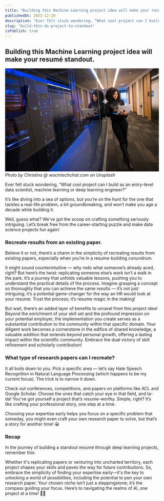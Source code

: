 ```yaml
---
title: "Building this Machine Learning project idea will make your resumé standout."
publishedAt: 2023-12-19
description: "Ever felt stuck wondering, “What cool project can I build as an entry-level data scientist, machine learning or deep learning engineer?”"
slug: "build-this-ds-project-to-standout"
isPublish: true
---
```


## Building this Machine Learning project idea will make your resumé standout.

![girl-holding-laptop](/public/christina_unsplash.webp)
_Photo by Christina @ wocintechchat.com on Unsplash_

Ever felt stuck wondering, “What cool project can I build as an entry-level data scientist, machine learning or deep learning engineer?”

It’s like diving into a sea of options, but you’re on the hunt for the one that tackles a real-life problem, a bit groundbreaking, and won’t make you age a decade while building it.

Well, guess what? We’ve got the scoop on crafting something seriously intriguing. Let’s break free from the career-starting puzzle and make data science projects fun again!

### Recreate results from an existing paper.

Believe it or not, there’s a charm in the simplicity of recreating results from existing papers, especially when you’re in a resume-building conundrum.

It might sound counterintuitive — why redo what someone’s already aced, right? But here’s the twist: replicating someone else’s work isn’t a walk in the park. It’s a journey that unfolds valuable lessons, pushing you to understand the practical details of the process. Imagine grasping a concept so thoroughly that you can achieve the same results — it’s not just intriguing; it’s a potential game-changer for the way an HR would look at your resume. Trust the process; it’s resume magic in the making!

But wait, there’s an added layer of benefits to unravel from this project idea! Beyond the enrichment of your skill set and the profound impression on your potential employer, the implementation you create serves as a substantial contribution to the community within that specific domain. Your diligent work becomes a cornerstone in the edifice of shared knowledge, a valuable addition that extends beyond personal growth, offering a lasting impact within the scientific community. Embrace the dual victory of skill refinement and scholarly contribution!

### What type of research papers can I recreate?

It all boils down to you. Pick a specific area — let’s say Hate Speech Recognition in Natural Language Processing (which happens to be my current focus). The trick is to narrow it down.

Check out conferences, competitions, and papers on platforms like ACL and Google Scholar. Choose the ones that catch your eye in that field, and ta-da! You’ve got yourself a project that’s resume-worthy. Simple, right? It’s like crafting your professional story, one step at a time.

Choosing your expertise early helps you focus on a specific problem that someday, you might even craft your own research paper to solve, but that’s a story for another time! 😀

### Recap

In the journey of building a standout resumé through deep learning projects, remember this:

Whether it's replicating papers or venturing into uncharted territory, each project shapes your skills and paves the way for future contributions. So, embrace the simplicity of finding your expertise early—it's the key to unlocking a world of possibilities, including the potential to pen your own research paper.
Your chosen niche isn’t just a steppingstone; it’s the compass guiding your focus.
Here’s to navigating the realms of AI, one project at a time! 🚀🌐
